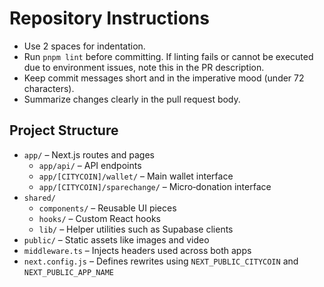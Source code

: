 # Repository Instructions

- Use 2 spaces for indentation.
- Run `pnpm lint` before committing. If linting fails or cannot be executed due to environment issues, note this in the PR description.
- Keep commit messages short and in the imperative mood (under 72 characters).
- Summarize changes clearly in the pull request body.

## Project Structure

- `app/` – Next.js routes and pages
  - `app/api/` – API endpoints
  - `app/[CITYCOIN]/wallet/` – Main wallet interface
  - `app/[CITYCOIN]/sparechange/` – Micro‑donation interface
- `shared/`
  - `components/` – Reusable UI pieces
  - `hooks/` – Custom React hooks
  - `lib/` – Helper utilities such as Supabase clients
- `public/` – Static assets like images and video
- `middleware.ts` – Injects headers used across both apps
- `next.config.js` – Defines rewrites using `NEXT_PUBLIC_CITYCOIN` and `NEXT_PUBLIC_APP_NAME`
